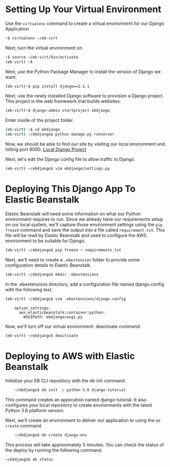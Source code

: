 # Setting Up Your Virtual Environment

Use the `virtualenv` command to create a virtual environment for our Django Application

```bash
~$ virtualenv ~/eb-virt
```

Next, turn the virtual environment on
```bash
~$ source ~/eb-virt/bin/activate
(eb-virt) ~$
```
 Next, use the Python Package Manager to install the version of Django we want.

```bash
(eb-virt)~$ pip install django==2.1.1
```

Next, use the newly installed Django software to provision a Django project. This project is the web framework that builds websites.

```bash
(eb-virt)~$ django-admin startproject ebdjango
```

Enter inside of the project folder.

```bash
(eb-virt) ~$ cd ebdjango
(eb-virt) ~/ebdjango$ python manage.py runserver
```

Now, we should be able to find our site by visiting our local environment and hitting port 8000.
<a href="http://127.0.0.1:8000/">Local Django Project</a>

Next, let's edit the Django config file to allow traffic to Django.

```bash
(eb-virt) ~/ebdjango$ vim ebdjango/settings.py
```

# Deploying This Django App To Elastic Beanstalk

Elastic Beanstalk will need some information on what our Python environment requires to run. Since we already have our requirements setup on our local system, we'll capture those environment settings using the `pip freeze` command and save the output into a file called `requirement.txt`. This file will be read by Elastic Beanstalk and used to configure the AWS environment to be suitable for Django.

```bash
(eb-virt) ~/ebdjango$ pip freeze > requirements.txt
```

Next, we'll need to create a `.ebextension` folder to provide some configuration details to Elastic Beanstalk.
```bash
(eb-virt) ~/ebdjango$ mkdir .ebextensions
```

In the .ebextensions directory, add a configuration file named django.config with the following text.

```bash
(eb-virt) ~/ebdjango$ vim .ebextensions/django.config
```


```
    option_settings:
      aws:elasticbeanstalk:container:python:
        WSGIPath: ebdjango/wsgi.py
```

Now, we'll turn off our virtual environment. deactivate command.

```bash
(eb-virt) ~/ebdjango$ deactivate
```

# Deploying to AWS with Elastic Beanstalk

Initialize your EB CLI repository with the eb init command.

```bash
    ~/ebdjango$ eb init -p python-3.6 django-tutorial
```
This command creates an application named django-tutorial. It also configures your local repository to create environments with the latest Python 3.6 platform version.

Next, we'll create an environment to deliver our application to using the `eb create` command.

```bash
    ~/ebdjango$ eb create django-env
```

This process will take approximately 5 minutes. You can check the status of the deploy by running the following command.

```bash
~/ebdjango$ eb status
```
